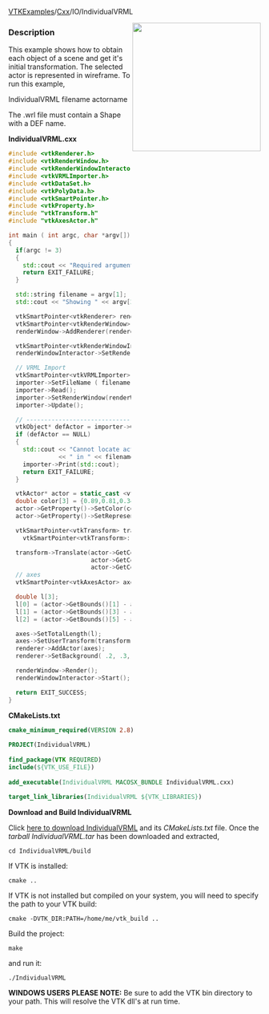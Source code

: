 [VTKExamples](/index/)/[Cxx](/Cxx)/IO/IndividualVRML

<img align="right" src="https://github.com/lorensen/VTKExamples/blob/gh-pages/Testing/Baseline/IO/TestIndividualVRML.png?raw=true" width="256" />

### Description
This example shows how to obtain each object of a scene and get it's initial transformation.
The selected actor is represented in wireframe. To run this example,

IndividualVRML filename actorname

The .wrl file must contain a Shape with a DEF name.

**IndividualVRML.cxx**
```c++
#include <vtkRenderer.h>
#include <vtkRenderWindow.h>
#include <vtkRenderWindowInteractor.h>
#include <vtkVRMLImporter.h>
#include <vtkDataSet.h>
#include <vtkPolyData.h>
#include <vtkSmartPointer.h>
#include <vtkProperty.h>
#include "vtkTransform.h"
#include "vtkAxesActor.h"

int main ( int argc, char *argv[])
{
  if(argc != 3)
  {
    std::cout << "Required arguments: Filename Actorname" << std::endl;
    return EXIT_FAILURE;
  }

  std::string filename = argv[1];
  std::cout << "Showing " << argv[2] << " from " << filename << std::endl;

  vtkSmartPointer<vtkRenderer> renderer = vtkSmartPointer<vtkRenderer>::New();
  vtkSmartPointer<vtkRenderWindow> renderWindow = vtkSmartPointer<vtkRenderWindow>::New();
  renderWindow->AddRenderer(renderer);

  vtkSmartPointer<vtkRenderWindowInteractor> renderWindowInteractor = vtkSmartPointer<vtkRenderWindowInteractor>::New();
  renderWindowInteractor->SetRenderWindow(renderWindow);

  // VRML Import
  vtkSmartPointer<vtkVRMLImporter> importer = vtkSmartPointer<vtkVRMLImporter>::New();
  importer->SetFileName ( filename.c_str() );
  importer->Read();
  importer->SetRenderWindow(renderWindow);
  importer->Update();

  // ----------------------------------------------------------
  vtkObject* defActor = importer->GetVRMLDEFObject(argv[2]);
  if (defActor == NULL)
  {
    std::cout << "Cannot locate actor " << argv[2]
              << " in " << filename << std::endl;
    importer->Print(std::cout);
    return EXIT_FAILURE;
  }

  vtkActor* actor = static_cast <vtkActor*> (defActor);
  double color[3] = {0.89,0.81,0.34};
  actor->GetProperty()->SetColor(color);
  actor->GetProperty()->SetRepresentationToWireframe();

  vtkSmartPointer<vtkTransform> transform =
    vtkSmartPointer<vtkTransform>::New();

  transform->Translate(actor->GetCenter()[0],
                       actor->GetCenter()[1],
                       actor->GetCenter()[2]);
  // axes
  vtkSmartPointer<vtkAxesActor> axes = vtkSmartPointer<vtkAxesActor>::New();

  double l[3];
  l[0] = (actor->GetBounds()[1] - actor->GetBounds()[0]) * 1.5;
  l[1] = (actor->GetBounds()[3] - actor->GetBounds()[2]) * 1.5;
  l[2] = (actor->GetBounds()[5] - actor->GetBounds()[4]) * 1.5;

  axes->SetTotalLength(l);
  axes->SetUserTransform(transform);
  renderer->AddActor(axes);
  renderer->SetBackground( .2, .3, .7);

  renderWindow->Render();
  renderWindowInteractor->Start();

  return EXIT_SUCCESS;
}
```
**CMakeLists.txt**
```cmake
cmake_minimum_required(VERSION 2.8)
 
PROJECT(IndividualVRML)
 
find_package(VTK REQUIRED)
include(${VTK_USE_FILE})
 
add_executable(IndividualVRML MACOSX_BUNDLE IndividualVRML.cxx)
 
target_link_libraries(IndividualVRML ${VTK_LIBRARIES})
```

**Download and Build IndividualVRML**

Click [here to download IndividualVRML](https://github.com/lorensen/VTKWikiExamplesTarballs/raw/master/IndividualVRML.tar) and its *CMakeLists.txt* file.
Once the *tarball IndividualVRML.tar* has been downloaded and extracted,
```
cd IndividualVRML/build 
```
If VTK is installed:
```
cmake ..
```
If VTK is not installed but compiled on your system, you will need to specify the path to your VTK build:
```
cmake -DVTK_DIR:PATH=/home/me/vtk_build ..
```
Build the project:
```
make
```
and run it:
```
./IndividualVRML
```
**WINDOWS USERS PLEASE NOTE:** Be sure to add the VTK bin directory to your path. This will resolve the VTK dll's at run time.

